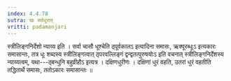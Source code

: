 ```yaml
---
index: 4.4.78
sutra: खः सर्वधुरात्‌
vritti: padamanjari
---
```


 स्त्रीलिङ्गनिर्देशो न्याय्य इति । सर्वा चासौ धूश्चेति ठ्पूर्वकालऽ इत्यादिना समासः, ऋक्पूरब्धूःऽ इत्यकारः समासान्तः, तत्र धूः शब्दस्य स्त्रीलिङ्गत्वात् ठ्परवल्लिङ्गं द्वन्द्वतत्पुरुषयोःऽ इति वचनात् स्त्रीलिङ्गनिर्देशस्य न्याय्यत्वम्, यथा---ठ्बन्धुनि बहुव्रीहौऽ इत्यत्र । दक्षिणधुरीणः । दक्षिणां धुरं वहति, उतरां धुरं वहतीति तद्धितार्थे समासः, ततोऽकारः समासान्तः ॥